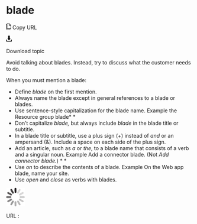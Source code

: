 ﻿# blade

![Copy URL](media/blade/Copy.png)
Copy URL

![Download](media/blade/Download.png)

Download topic

Avoid talking about blades. Instead, try to discuss what the customer needs to do. 

When you must mention a blade:

  - Define *blade* on the first mention.
  - Always name the blade except in general references to a blade or blades.
  - Use sentence-style capitalization for the blade name.
    Example the Resource group blade*
    *
  - Don’t capitalize *blade,* but always include *blade* in the blade title or subtitle.
  - In a blade title or subtitle, use a plus sign (+) instead of *and* or an ampersand (&). Include a space on each side of the plus sign.
  - Add an article, such as *a* or *the*, to a blade name that consists of a verb and a singular noun.
    Example Add a connector blade. (Not *Add connector blade.*)
    *
    *
  - Use *on* to describe the contents of a blade.
    Example On the Web app blade, name your site.
  - Use *open* and *close* as verbs with blades.

![In progress](media/blade/activity-large.gif)

URL :
